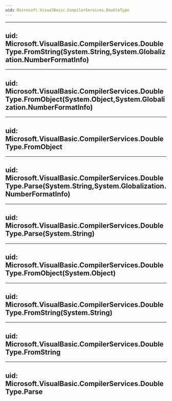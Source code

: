 ```yaml
---
uid: Microsoft.VisualBasic.CompilerServices.DoubleType
---
```


---
uid: Microsoft.VisualBasic.CompilerServices.DoubleType.FromString(System.String,System.Globalization.NumberFormatInfo)
---

---
uid: Microsoft.VisualBasic.CompilerServices.DoubleType.FromObject(System.Object,System.Globalization.NumberFormatInfo)
---

---
uid: Microsoft.VisualBasic.CompilerServices.DoubleType.FromObject
---

---
uid: Microsoft.VisualBasic.CompilerServices.DoubleType.Parse(System.String,System.Globalization.NumberFormatInfo)
---

---
uid: Microsoft.VisualBasic.CompilerServices.DoubleType.Parse(System.String)
---

---
uid: Microsoft.VisualBasic.CompilerServices.DoubleType.FromObject(System.Object)
---

---
uid: Microsoft.VisualBasic.CompilerServices.DoubleType.FromString(System.String)
---

---
uid: Microsoft.VisualBasic.CompilerServices.DoubleType.FromString
---

---
uid: Microsoft.VisualBasic.CompilerServices.DoubleType.Parse
---
